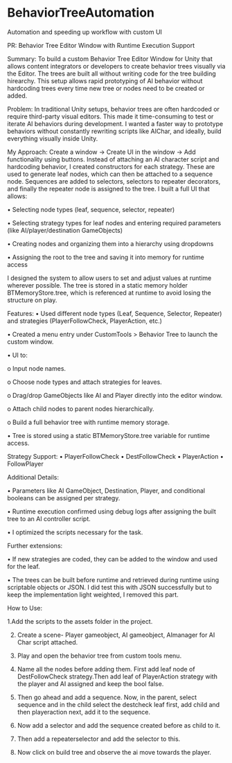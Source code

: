 # BehaviorTreeAutomation
Automation and speeding up workflow with custom UI

PR: Behavior Tree Editor Window with Runtime Execution Support


Summary: To build a custom Behavior Tree Editor Window for Unity that allows content integrators or developers to create behavior trees visually via the Editor. The trees are built all without writing code for the tree building hirearchy. This setup allows rapid prototyping of AI behavior without hardcoding trees every time new tree or nodes need to be created or added.

Problem: In traditional Unity setups, behavior trees are often hardcoded or require third-party visual editors. This made it time-consuming to test or iterate AI behaviors during development. I wanted a faster way to prototype behaviors without constantly rewriting scripts like AIChar, and ideally, build everything visually inside Unity.

My Approach: Create a window → Create UI in the window → Add functionality using buttons. Instead of attaching an AI character script and hardcoding behavior, I created constructors for each strategy. These are used to generate leaf nodes, which can then be attached to a sequence node. Sequences are added to selectors, selectors to repeater decorators, and finally the repeater node is assigned to the tree. I built a full UI that allows:

• Selecting node types (leaf, sequence, selector, repeater)

• Selecting strategy types for leaf nodes and entering required parameters (like AI/player/destination GameObjects)

• Creating nodes and organizing them into a hierarchy using dropdowns

• Assigning the root to the tree and saving it into memory for runtime access

I designed the system to allow users to set and adjust values at runtime wherever possible. The tree is stored in a static memory holder BTMemoryStore.tree, which is referenced at runtime to avoid losing the structure on play.

Features: • Used different node types (Leaf, Sequence, Selector, Repeater) and strategies (PlayerFollowCheck, PlayerAction, etc.)

• Created a menu entry under CustomTools > Behavior Tree to launch the custom window.

• UI to:

o Input node names.

o Choose node types and attach strategies for leaves.

o Drag/drop GameObjects like AI and Player directly into the editor window.

o Attach child nodes to parent nodes hierarchically.

o Build a full behavior tree with runtime memory storage.

• Tree is stored using a static BTMemoryStore.tree variable for runtime access.

Strategy Support: • PlayerFollowCheck • DestFollowCheck • PlayerAction • FollowPlayer

Additional Details:

• Parameters like AI GameObject, Destination, Player, and conditional booleans can be assigned per strategy.

• Runtime execution confirmed using debug logs after assigning the built tree to an AI controller script.

• I optimized the scripts necessary for the task.

Further extensions:

• If new strategies are coded, they can be added to the window and used for the leaf.

• The trees can be built before runtime and retrieved during runtime using scriptable objects or JSON. I did test this with JSON successfully but to keep the implementation light weighted, I removed this part. 

How to Use:

1.Add the scripts to the assets folder in the project.

2. Create a scene- Player gameobject, AI gameobject, AImanager for AI Char script attached.

3. Play and open the behavior tree from custom tools menu.

4. Name all the nodes before adding them. First add leaf node of DestFollowCheck strategy.Then add leaf of PlayerAction strategy with the player and AI assigned and keep the bool false.

5. Then go ahead and add a sequence. Now, in the parent, select sequence and in the child select the destcheck leaf first, add child and then playeraction next, add it to the sequence.

6. Now add a selector and add the sequence created before as child to it.

7. Then add a repeaterselector and add the selector to this.

8. Now click on build tree and observe the ai move towards the player. 

